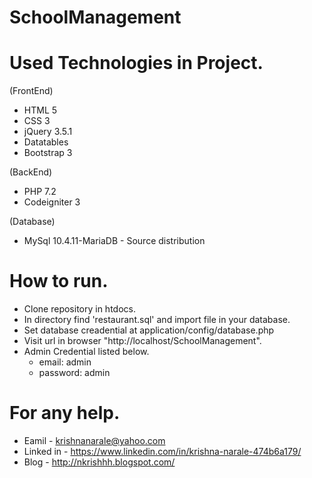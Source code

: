 # SchoolManagement

# Used Technologies in Project.
(FrontEnd)

- HTML 5
- CSS 3
- jQuery 3.5.1
- Datatables
- Bootstrap 3

(BackEnd)

- PHP 7.2
- Codeigniter 3

(Database)

- MySql 10.4.11-MariaDB - Source distribution

# How to run.

- Clone repository in htdocs.
- In directory find 'restaurant.sql' and import file in your database.
- Set database creadential at application/config/database.php
- Visit url in browser "http://localhost/SchoolManagement".
- Admin Credential listed below.
	- email: admin
	- password: admin

# For any help.

- Eamil - krishnanarale@yahoo.com
- Linked in - https://www.linkedin.com/in/krishna-narale-474b6a179/
- Blog - http://nkrishhh.blogspot.com/